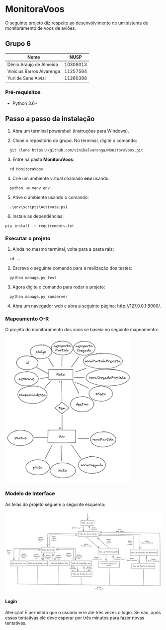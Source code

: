 # MonitoraVoos

O seguinte projeto diz respeito ao desenvolvimento de um sistema de monitoramento de voos de aviões.

## Grupo 6

Nome      | NUSP
--------- | ------
Dênio Araujo de Almeida   | 10309013
Vinícius Barros Alvarenga | 11257564
Yuri de Sene Alvizi       | 11260398

### Pré-requisitos

* Python 3.6+

## Passo a passo da instalação

1. Abra um terminal powershell (instruções para Windows).

2. Clone o repositório do grupo. No terminal, digite o comando:

```
  git clone https://github.com/vinibalvarenga/MonitoraVoos.git
```

3. Entre na pasta **MonitoraVoos**:

```
  cd MonitoraVoos
```

4. Crie um ambiente virtual chamado **env** usando:

```
  python -m venv env
```

5. Ative o ambiente usando o comando:

```
  .\env\scripts\Activate.ps1
```

6. Instale as dependências:

```
pip install -r requirements.txt
```

### Executar o projeto

1. Ainda no mesmo terminal, volte para a pasta raiz:

```
  cd ..
```

2. Escreva o seguinte comando para a realização dos testes:

```
  python manage.py test
```

3. Agora digite o comando para rodar o projeto:

```
  python manage.py runserver
```

4. Abra um navegador web e abra a seguinte página: <http://127.0.0.1:8000/>.

### Mapeamento O-R

O projeto do monitoramento dos voos se baseia no seguinte mapeamento:

![Mapeamento O-R](/docs/img/ModeloOR.png "Mapeamento O-R")

### Modelo de Interface

As telas do projeto seguem o seguinte esquema:

![Modelo de Interface](/docs/img/ModeloDeInterface.png "Modelo de Interface")

#### Login

Atenção! É permitido que o usuário erre até três vezes o login. Se não, após essas tentativas ele deve esperar por três minutos para fazer novas tentativas.
